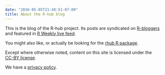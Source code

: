 ```yaml
---
date: "2016-05-05T21:48:51-07:00"
title: About the R-hub blog
---
```


This is the blog of the R-hub project. Its posts are syndicated on [R-bloggers](https://www.r-bloggers.com/) and featured in [R Weekly live feed](https://rweekly.org/live).

You might also like, or actually be looking for the [rhub R package](https://r-hub.github.io/rhub/).

Except where otherwise noted, content on this site is licensed under the [CC-BY license](https://creativecommons.org/licenses/by/4.0/). 

We have a [privacy policy](/privacy/).
